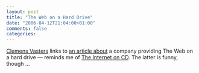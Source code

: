 ```yaml
---
layout: post
title: "The Web on a Hard Drive"
date: "2006-04-12T21:04:00+01:00"
comments: false
categories: 
---
```


<p><a href="http://friends.newtelligence.net/clemensv/PermaLink,guid,a2d9d900-3e2d-4ff8-bc0c-827fcd65ef51.aspx">Clemens Vasters</a> links to <a href="http://www.networkworld.com/community/?q=node/5388">an article about</a> a company providing The Web on a hard drive &#8212; reminds me of <a href="http://www.theinternetoncd.com/">The Internet on CD</a>. The latter is funny, though &#8230;</p>


